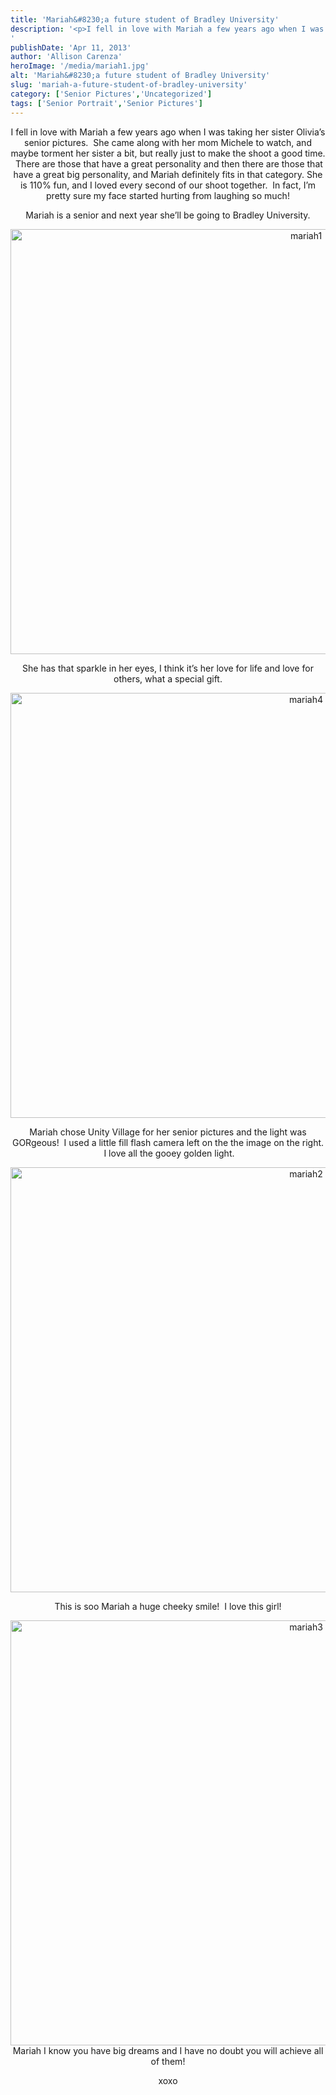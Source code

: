 ```yaml
---
title: 'Mariah&#8230;a future student of Bradley University'
description: '<p>I fell in love with Mariah a few years ago when I was taking her sister Olivia&#8217;s senior pictures.  She [&hellip;]</p>
'
publishDate: 'Apr 11, 2013'
author: 'Allison Carenza'
heroImage: '/media/mariah1.jpg'
alt: 'Mariah&#8230;a future student of Bradley University'
slug: 'mariah-a-future-student-of-bradley-university'
category: ['Senior Pictures','Uncategorized']
tags: ['Senior Portrait','Senior Pictures']
---
```


<p style="text-align: center;">I fell in love with Mariah a few years ago when I was taking her sister Olivia&#8217;s senior pictures.  She came along with her mom Michele to watch, and maybe torment her sister a bit, but really just to make the shoot a good time.  There are those that have a great personality and then there are those that have a great big personality, and Mariah definitely fits in that category. She is 110% fun, and I loved every second of our shoot together.  In fact, I&#8217;m pretty sure my face started hurting from laughing so much!</p>
<p style="text-align: center;">Mariah is a senior and next year she&#8217;ll be going to Bradley University.</p>
<p style="text-align: center;"><img class="aligncenter size-full wp-image-4808" alt="mariah1" src="/media/mariah1.jpg" width="930" height="680" srcset="/media/mariah1.jpg 930w, /media/mariah1-300x219.jpg 300w, /media/mariah1-768x562.jpg 768w" sizes="(max-width: 930px) 100vw, 930px" /></p>
<p style="text-align: center;">She has that sparkle in her eyes, I think it&#8217;s her love for life and love for others, what a special gift.</p>
<p style="text-align: center;"><img class="aligncenter size-full wp-image-4811" alt="mariah4" src="/media/mariah4.jpg" width="930" height="680" srcset="/media/mariah4.jpg 930w, /media/mariah4-300x219.jpg 300w, /media/mariah4-768x562.jpg 768w" sizes="(max-width: 930px) 100vw, 930px" /></p>
<p style="text-align: center;">Mariah chose Unity Village for her senior pictures and the light was GORgeous!  I used a little fill flash camera left on the the image on the right.  I love all the gooey golden light.</p>
<p style="text-align: center;"><img class="aligncenter size-full wp-image-4809" alt="mariah2" src="/media/mariah2.jpg" width="930" height="680" srcset="/media/mariah2.jpg 930w, /media/mariah2-300x219.jpg 300w, /media/mariah2-768x562.jpg 768w" sizes="(max-width: 930px) 100vw, 930px" /></p>
<p style="text-align: center;">This is soo Mariah a huge cheeky smile!  I love this girl!</p>
<p style="text-align: center;"><img class="aligncenter size-full wp-image-4810" alt="mariah3" src="/media/mariah3.jpg" width="930" height="680" srcset="/media/mariah3.jpg 930w, /media/mariah3-300x219.jpg 300w, /media/mariah3-768x562.jpg 768w" sizes="(max-width: 930px) 100vw, 930px" /> Mariah I know you have big dreams and I have no doubt you will achieve all of them!</p>
<p style="text-align: center;">xoxo</p>
